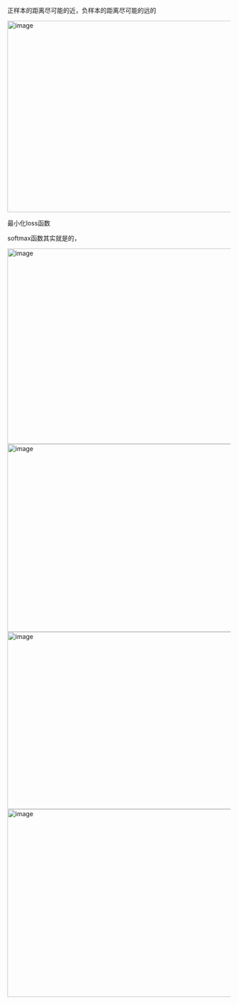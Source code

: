 正样本的距离尽可能的近，负样本的距离尽可能的远的

<img width="769" height="432" alt="image" src="https://github.com/user-attachments/assets/7cef4792-9eab-4b7c-9a2f-9cc138e9dc5f" />


最小化loss函数

softmax函数其实就是的，

<img width="776" height="441" alt="image" src="https://github.com/user-attachments/assets/8ed08f70-b73f-41ff-b09e-736b96169f14" />


<img width="756" height="424" alt="image" src="https://github.com/user-attachments/assets/871930a8-8b25-474b-86a1-233b67fa7474" />


<img width="717" height="400" alt="image" src="https://github.com/user-attachments/assets/0c1fcb12-30e3-473f-a579-dae75494055f" />

<img width="753" height="424" alt="image" src="https://github.com/user-attachments/assets/07dc7d19-74ba-4a73-b43a-17cdcee69c0f" />
